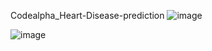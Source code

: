  Codealpha_Heart-Disease-prediction
 ![image](https://github.com/user-attachments/assets/757a4597-05d0-4102-8aff-51af919170e2)

 ![image](https://github.com/user-attachments/assets/e9e89bba-878f-4b61-a677-9c9f8fe17ef5)
